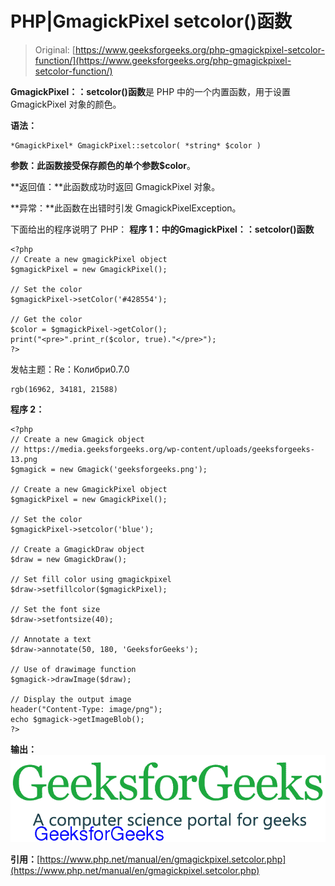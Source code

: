 # PHP|GmagickPixel setcolor()函数

> Original: [https://www.geeksforgeeks.org/php-gmagickpixel-setcolor-function/](https://www.geeksforgeeks.org/php-gmagickpixel-setcolor-function/)

**GmagickPixel：：setcolor()函数**是 PHP 中的一个内置函数，用于设置 GmagickPixel 对象的颜色。

**语法：**

```
*GmagickPixel* GmagickPixel::setcolor( *string* $color )
```

**参数：**此函数接受保存颜色的单个参数**$color**。

**返回值：**此函数成功时返回 GmagickPixel 对象。

**异常：**此函数在出错时引发 GmagickPixelException。

下面给出的程序说明了 PHP：
**程序 1：**中的**GmagickPixel：：setcolor()函数**

```
<?php 
// Create a new gmagickPixel object 
$gmagickPixel = new GmagickPixel(); 

// Set the color 
$gmagickPixel->setColor('#428554'); 

// Get the color 
$color = $gmagickPixel->getColor(); 
print("<pre>".print_r($color, true)."</pre>"); 
?> 
```

发帖主题：Re：Колибри0.7.0

```
rgb(16962, 34181, 21588)
```

**程序 2：**

```
<?php
// Create a new Gmagick object
// https://media.geeksforgeeks.org/wp-content/uploads/geeksforgeeks-13.png
$gmagick = new Gmagick('geeksforgeeks.png');

// Create a new GmagickPixel object
$gmagickPixel = new GmagickPixel();

// Set the color
$gmagickPixel->setcolor('blue');

// Create a GmagickDraw object
$draw = new GmagickDraw();

// Set fill color using gmagickpixel
$draw->setfillcolor($gmagickPixel);

// Set the font size
$draw->setfontsize(40);

// Annotate a text
$draw->annotate(50, 180, 'GeeksforGeeks');

// Use of drawimage function
$gmagick->drawImage($draw);

// Display the output image
header("Content-Type: image/png");
echo $gmagick->getImageBlob();
?>
```

**输出：**
![](img/80bdc9b00f651c94770a81fa58e800c5.png)

**引用：**[https://www.php.net/manual/en/gmagickpixel.setcolor.php](https://www.php.net/manual/en/gmagickpixel.setcolor.php)